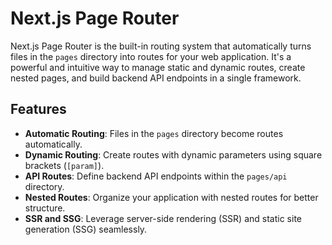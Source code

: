 # Next.js Page Router

Next.js Page Router is the built-in routing system that automatically turns files in the `pages` directory into routes for your web application. It's a powerful and intuitive way to manage static and dynamic routes, create nested pages, and build backend API endpoints in a single framework.

## Features

- **Automatic Routing**: Files in the `pages` directory become routes automatically.
- **Dynamic Routing**: Create routes with dynamic parameters using square brackets (`[param]`).
- **API Routes**: Define backend API endpoints within the `pages/api` directory.
- **Nested Routes**: Organize your application with nested routes for better structure.
- **SSR and SSG**: Leverage server-side rendering (SSR) and static site generation (SSG) seamlessly.


